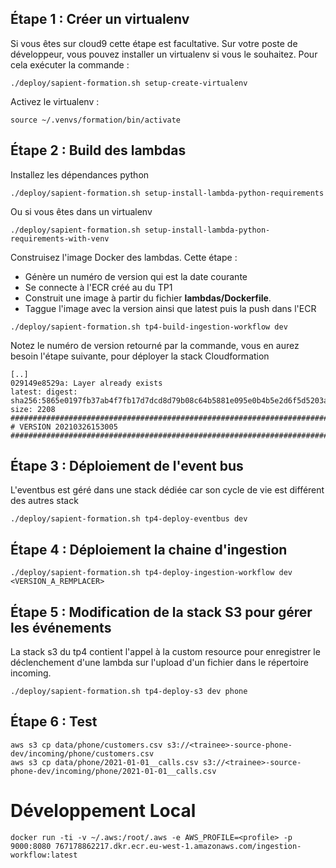 ## Étape 1 : Créer un virtualenv
Si vous êtes sur cloud9 cette étape est facultative. Sur votre poste de développeur,
vous pouvez installer un virtualenv si vous le souhaitez. Pour cela exécuter la commande : 
```
./deploy/sapient-formation.sh setup-create-virtualenv
```

Activez le virtualenv : 
```
source ~/.venvs/formation/bin/activate
```

## Étape 2 : Build des lambdas
Installez les dépendances python
```
./deploy/sapient-formation.sh setup-install-lambda-python-requirements
```

Ou si vous êtes dans un virtualenv
```
./deploy/sapient-formation.sh setup-install-lambda-python-requirements-with-venv
```

Construisez l'image Docker des lambdas. Cette étape : 
* Génère un numéro de version qui est la date courante
* Se connecte à l'ECR créé au du TP1
* Construit une image à partir du fichier **lambdas/Dockerfile**.
* Taggue l'image avec la version ainsi que latest puis la push dans l'ECR
```
./deploy/sapient-formation.sh tp4-build-ingestion-workflow dev
```

Notez le numéro de version retourné par la commande, vous en aurez besoin l'étape suivante, pour déployer la stack Cloudformation
```shell
[..]
029149e8529a: Layer already exists 
latest: digest: sha256:5865e0197fb37ab4f7fb17d7dcd8d79b08c64b5881e095e0b4b5e2d6f5d5203a size: 2208
############################################################################################################
# VERSION 20210326153005
############################################################################################################
```


## Étape 3 : Déploiement de l'event bus
L'eventbus est géré dans une stack dédiée car son cycle de vie est différent des autres stack

```
./deploy/sapient-formation.sh tp4-deploy-eventbus dev
```


## Étape 4 : Déploiement la chaine d'ingestion
```
./deploy/sapient-formation.sh tp4-deploy-ingestion-workflow dev <VERSION_A_REMPLACER>
```

## Étape 5 : Modification de la stack S3 pour gérer les événements

La stack s3 du tp4 contient l'appel à la custom resource pour enregistrer le déclenchement d'une lambda sur l'upload d'un fichier
dans le répertoire incoming.
```
./deploy/sapient-formation.sh tp4-deploy-s3 dev phone
```

## Étape 6 : Test
```shell
aws s3 cp data/phone/customers.csv s3://<trainee>-source-phone-dev/incoming/phone/customers.csv
aws s3 cp data/phone/2021-01-01__calls.csv s3://<trainee>-source-phone-dev/incoming/phone/2021-01-01__calls.csv
```


# Développement Local
```
docker run -ti -v ~/.aws:/root/.aws -e AWS_PROFILE=<profile> -p 9000:8080 767178862217.dkr.ecr.eu-west-1.amazonaws.com/ingestion-workflow:latest
```
